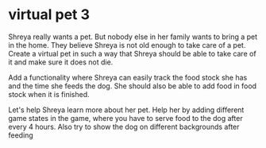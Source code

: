 # virtual pet 3

Shreya really wants a pet. But nobody else in her family wants to bring a pet in the home. They believe Shreya is not old enough to take care of a pet. Create a virtual pet in such a way that Shreya should be able to take care of it and make sure it does not die.

Add a functionality where Shreya can easily track the food stock she has and the time she feeds the dog. She should also be able to add food in food stock when it is finished.

Let's help Shreya learn more about her pet. Help her by adding different game states in the game, where you have to serve food to the dog after every 4 hours. Also try to show the dog on different backgrounds after feeding